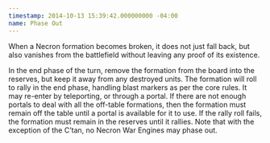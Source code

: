 ```yaml
---
timestamp: 2014-10-13 15:39:42.000000000 -04:00
name: Phase Out
---
```

When a Necron formation becomes broken, it does not just fall back, but also vanishes from the battlefield without leaving any proof of its existence.

In the end phase of the turn, remove the formation from the board into the reserves, but keep it away from any destroyed units. The formation will roll to rally in the end phase, handling blast markers as per the core rules. It may re-enter by teleporting, or through a portal. If there are not enough portals to deal with all the off-table formations, then the formation must remain off the table until a portal is available for it to use. If the rally roll fails, the formation must remain in the reserves until it rallies. Note that with the exception of the C&rsquo;tan, no Necron War Engines may phase out.